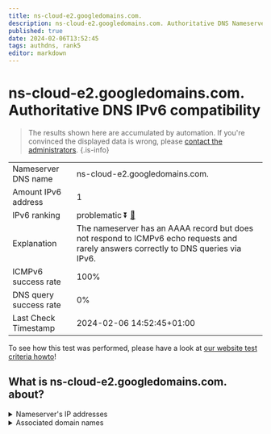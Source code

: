 ```yaml
---
title: ns-cloud-e2.googledomains.com.
description: ns-cloud-e2.googledomains.com. Authoritative DNS Nameserver IPv6 compatibility
published: true
date: 2024-02-06T13:52:45
tags: authdns, rank5
editor: markdown
---
```


# ns-cloud-e2.googledomains.com. Authoritative DNS IPv6 compatibility

> The results shown here are accumulated by automation. If you're convinced the displayed data is wrong, please [contact the administrators](/howto/chat). 
{.is-info}




|   |   |
| - | - |
| Nameserver DNS name | ns-cloud-e2.googledomains.com.
| Amount IPv6 address | 1
| IPv6 ranking | problematic :arrow_double_down: [🔗](/howto/ranking) |
| Explanation | The nameserver has an AAAA record but does not respond to ICMPv6 echo requests and rarely answers correctly to DNS queries via IPv6. |
| ICMPv6 success rate | 100%|
| DNS query success rate | 0% |
| Last Check Timestamp | 2024-02-06 14:52:45+01:00 |

To see how this test was performed, please have a look at [our website test criteria howto](/howto/testcriteria/authdns)!


## What is ns-cloud-e2.googledomains.com. about?




<details>
<summary>Nameserver's IP addresses</summary>

2001:4860:4802:34::6e

</details>



<details>
<summary>Associated domain names</summary>

www.cardinalhealth.com

</details>
